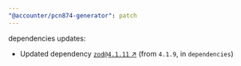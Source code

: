 ```yaml
---
"@accounter/pcn874-generator": patch
---
```

dependencies updates:
  - Updated dependency [`zod@4.1.11` ↗︎](https://www.npmjs.com/package/zod/v/4.1.11) (from `4.1.9`, in `dependencies`)
